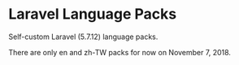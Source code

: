 # Laravel Language Packs

Self-custom Laravel (5.7.12) language packs.

There are only en and zh-TW packs for now on November 7, 2018.

